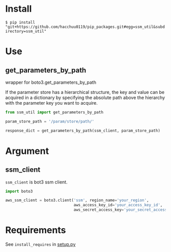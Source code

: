 # Install
`$ pip install "git+https://github.com/hacchuu0119/pip_packages.git#egg=ssm_util&subdirectory=ssm_util"`

# Use

## get_parameters_by_path
wrapper for boto3.get_parameters_by_path



If the parameter store has a hierarchical structure,
 the key and value can be acquired in a dictionary by specifying the absolute path above the hierarchy with the parameter key you want to acquire.

```python
from ssm_util import get_parameters_by_path

param_store_path = '/param/store/path/'

response_dict = get_parameters_by_path(ssm_client, param_store_path)
```


# Argument
## ssm_client
`ssm_client` is bot3 ssm client.
```python
import boto3

aws_ssm_client = boto3.client('ssm', region_name='your_region',
                              aws_access_key_id='your_access_key_id',
                              aws_secret_access_key='your_secret_access_key')
``` 




# Requirements
See `install_requires` in [setup.py](./setup.py) 
